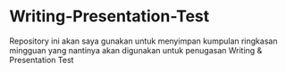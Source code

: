 # Writing-Presentation-Test
Repository ini akan saya gunakan untuk menyimpan kumpulan ringkasan mingguan yang nantinya akan digunakan untuk penugasan Writing &amp; Presentation Test
